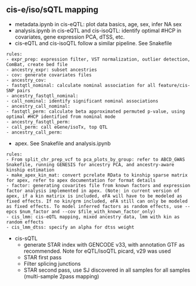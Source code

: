 ## cis-e/iso/sQTL mapping 
- metadata.ipynb in cis-eQTL: plot data basics, age, sex, infer NA sex
- analysis.ipynb in cis-eQTL and cis-isoQTL: identify optimal #HCP in covariates, gene expression PCA, dTSS, etc.
- cis-eQTL and cis-isoQTL follow a similar pipeline. See Snakefile
```
rules:
- expr_prep: expression filter, VST normalization, outlier detection, ComBat, create bed file
- ancestry_expr: subset ancestries
- cov: generate covariates files
- ancestry_cov: 
- fastqtl_nominal: calculate nominal association for all feature/cis-SNP pairs
- ancestry_fastqtl_nominal: 
- call_nominal: identify significant nominal associations
- ancestry_call_nominal:
- fastqtl_perm: calculate beta approximated permuted p-value, using optimal #HCP identified from nominal mode
- ancestry_fastqtl_perm:
- call_perm: call eGene/isoTx, top QTL
- ancestry_call_perm:
```
- apex. See Snakefile and analysis.ipynb
```
rules:
- From split_chr_prep_vcf to pca_plots_by_group: refer to ABCD_GWAS Snakefile, running GENESIS for ancestry PCA, and ancestry-aware kinship estimation
- make_apex_kin_mat: convert pcrelate RData to kinship sparse matrix for apex, refer to apex documentation for format details
- factor: generating covarites file from known factors and expression factor analysis implemented in apex. (Note: in current version of apex, if a kin matirix is included, eFA will have to be modeled as fixed effects. If no kin/grm included, eFA still can only be modeled as fixed effects. To model inferred factors as random effects, use --epcs $num_factor and --cov $file_with_known_factor_only)
- cis_lmm: cis-eQTL mapping, mixed ancestry data, lmm with kin as random effects
- cis_lmm_dtss: specify an alpha for dtss weight
```
- cis-sQTL
    - generate STAR index with GENCODE v33, with annotation GTF as recommended. Note for eQTL/isoQTL picard, v29 was used
    - STAR first pass
    - Filter splicing junctions
    - STAR second pass, use SJ discovered in all samples for all samples (multi-sample 2pass mapping)
  